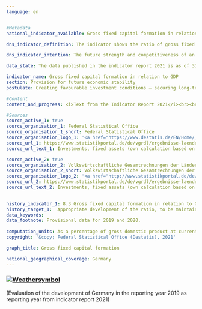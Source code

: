 ```yaml
---
language: en    


#Metadata    
national_indicator_available: Gross fixed capital formation in relation to GDP    

dns_indicator_definition: The indicator shows the ratio of gross fixed capital formation to nominal gross domestic product (which means at current prices). This is also referred to as the investment ratio.    

dns_indicator_intention: The future strength and competitiveness of an economy depend crucially on corporate and governmental investments. For this reason, the target of the German Government is to promote appropriate development of the ratio of gross fixed capital formation to gross domestic product (GDP).<br><br>    

data_state: The data published in the indicator report 2021 is as of 31.12.2020. The data shown on the DNS-Online-Platform is updated regularly, so that more current data may be available online than published in the indicator report 2021.    

indicator_name: Gross fixed capital formation in relation to GDP    
section: Provision for future economic stability    
postulate: Creating favourable investment conditions – securing long-term prosperity    

#Content    
content_and_progress: <i>Text from the Indicator Report 2021</i><br><br>The value of gross fixed capital formation is determined by the Federal Statistical Office. Gross fixed capital formation comprises resident producers’ net acquisitions, i.e. acquisitions less disposals, of fixed assets, excluding depreciation. Fixed assets are non-financial produced assets that are to be used repeatedly or continuously for more than a year in the production process. These include building structures, machinery and equipment (machines, vehicles and apparatus), military weapon systems and other systems (intellectual property such as investments in research and development, software, copyrights and mineral exploration as well as livestock and crops). They also include major improvements to existing stocks of fixed assets. Gross fixed capital formation is determined within the framework of the national accounts, which are compiled in accordance with harmonised European rules and are based on all available relevant data sources. As part of the major revision of 2019 the national accounts calculations were thoroughly reviewed and revised, and the reference year was changed to 2015. As a result, nominal GDP figures are slightly lower on average than they were before the major revision of 2019. The overall economic picture, however, has remained largely unchanged.<br><br>In 2019 the ratio of gross fixed capital formation to GDP was about 21.7%, which was 3.2 percentage points below the initial value for 1991 for the entire federal territory and 1.4 percentage points lower than in the year 2000. In the short and medium term, the indicator has been moving in the right direction, with a slight increase recorded from 2015 (20.0%) to 2019 (21.7%). The price-adjusted ratio in 2019 stood at about 21.2%. The average investment ratio in Germany over the years 2009 to 2018, at 20.1%, was lower than the investment ratio for the entire OECD region (21.0&nbsp;%). The difference is smaller than in the period between 1999 and 2008 (-2.1 percentage points).<br><br>The time series reveals an undulating trend in the investment ratio with a slump at the start of the millennium and, after a slight recovery, another slump in 2009 following the financial and economic crisis of 2008/2009. By 2011 investment activity had recovered, and gross fixed capital formation once again exceeded the level of the pre-crisis year. In the years from 2014 to 2019, gross fixed capital formation soared by a total of 27.5%, reaching EUR 774 billion. Since the increase in nominal GDP was somewhat lower, at 17.8%, the investment ratio increased slightly from 20.0% to 21.7&nbsp;%.<br><br>With regard to investments in building projects, housing construction has recorded strong nominal growth (+69.4%) since 2010, while the growth of investments in non-residential construction, including civil engineering, in the same period was less pronounced (+41.2%) and even dipped slightly in 2012 and 2015. Investments in tangible fixed assets at current prices showed year-on-year increases of 4.9% in 2018 and 1.9% in 2019. The highest growth rates for the period from 1991 were recorded for investments in research and development as well as in software and databases. Between 1991 and 2019, their volume more than trebled.<br><br>The period from 1991 to 2018 witnessed a strong shift in investment activity from the manufacturing sector to the service sector. Whereas 30.4% of new capital investments were still being made by manufacturing companies in 1991, by 2019 this figure had fallen to just 23.5%. In 2019, 75.2% of capital investments were made by companies in the service sector; in 1991, the figure had been 67.9%. The largest single investment area was that of property and housing. In 2019, this sector alone accounted for 31.6% of all new capital investments. In 2019, [11.4](https://sustainabledevelopment-deutschland.github.io/en/11-4-a/)% of total gross fixed capital formation was attributable to the government sector, whose investment activity is distributed among various activity classifications.    

#Sources    
source_active_1: true
source_organisation_1: Federal Statistical Office
source_organisation_1_short: Federal Statistical Office
source_organisation_logo_1: '<a href="https://www.destatis.de/EN/Home/_node.html"><img src="https://g205sdgs.github.io/sdg-indicators/public/LogosEn/destatis.png" alt=" Federal Statistical Office" title="Click here to visit the homepage of the organization" style="border: transparent"/></a>'
source_url_1: https://www.statistikportal.de/de/vgrdl/ergebnisse-laenderebene/investitionen-anlagevermoegen                        
source_url_text_1: Investments, fixed assets (own calculation based on data source - only available in German)                        

source_active_2: true
source_organisation_2: Volkswirtschaftliche Gesamtrechnungen der Länder
source_organisation_2_short: Volkswirtschaftliche Gesamtrechnungen der Länder
source_organisation_logo_2: '<a href="http://www.statistikportal.de/de/veroeffentlichungen/volkswirtschaftliche-gesamtrechnungen-der-laender"><img src="https://g205sdgs.github.io/sdg-indicators/public/LogosEn/vwgdl.png" alt=" Volkswirtschaftliche Gesamtrechnungen der Länder" title="Click here to visit the homepage of the organization" style="border: transparent"/></a>'
source_url_2: https://www.statistikportal.de/de/vgrdl/ergebnisse-laenderebene/investitionen-anlagevermoegen                        
source_url_text_2: Investments, fixed assets (own calculation based on data source - only available in German)                        
    

history_indicator_1: 8.3 Gross fixed capital formation in relation to GDP                    
history_target_1:  Appropriate development of the ratio, to be maintained until 2030    
data_keywords:    
data_footnote: Provisional data for 2019 and 2020.    
    
computation_units: As a percentage of gross domestic product at current prices    
copyright: '&copy; Federal Statistical Office (Destatis), 2021'    

graph_title: Gross fixed capital formation    

national_geographical_coverage: Germany    
---    
```

<div>
  <div class="my-header">
    <h3>
      <a href="https://sustainabledevelopment-deutschland.github.io/en/status/"><img src="https://g205sdgs.github.io/sdg-indicators/public/Wettersymbole/Sonne.png" title="If the trend continues, the target value will be met or the difference between the target value and the current value will be less than 5&nbsp;%" alt="Weathersymbol" />
      </a>
    </h3>
  </div>
  <div class="my-header-note">
    <span> (Evaluation of the development of Germany in the reporting year 2019 as reporting year from indicator report 2021)</span>
  </div>
</div>